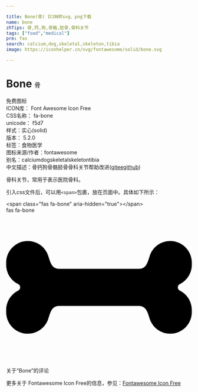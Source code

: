 ```yaml
---

title: Bone(骨) ICON转svg、png下载
name: bone
zhTips: 骨,钙,狗,骨骼,胫骨,骨科关节
tags: ["food","medical"]
pre: fas
search: calcium,dog,skeletal,skeleton,tibia
image: https://iconhelper.cn/svg/fontawesome/solid/bone.svg

---
```


# Bone  <small style="font-size: 60%;font-weight: 100">骨</small>


<div class="detail-page">
<p>
<span><span class="badge-success badge">免费图标</span> </span>
<br/>
<span>
ICON库：
<span class="badge-secondary badge">Font Awesome Icon Free</span> 
</span>
<br/>
<span>
CSS名称：
<span class="badge-secondary badge">fa-bone</span> 
</span>
<br/>
<span>
unicode：
<span class="badge-secondary badge">f5d7</span> 
<copy-btn content='f5d7' btn-title=""></copy-btn>
<copy-btn :content='String.fromCodePoint(parseInt("f5d7", 16))' btn-title="复制U"></copy-btn>
</span><br/><span>样式：<span class="badge-light badge">实心(solid)</span></span>
<br/>
<span>
版本：
<span class="badge-secondary badge">5.2.0</span> 
</span><br/><span>标签：<span class="badge-light badge"><router-link to="/tags/food.html">食物</router-link></span><span class="badge-light badge"><router-link to="/tags/medical.html">医学</router-link></span></span>
<br/>
<span>图标来源/作者：<span class="badge-light badge">fontawesome</span></span> 
<br/>
<span>别名：<span class="badge-light badge">calcium</span><span class="badge-light badge">dog</span><span class="badge-light badge">skeletal</span><span class="badge-light badge">skeleton</span><span class="badge-light badge">tibia</span></span><br/><span class="zh-detail">中文描述：<span class="badge-primary badge">骨</span><span class="badge-primary badge">钙</span><span class="badge-primary badge">狗</span><span class="badge-primary badge">骨骼</span><span class="badge-primary badge">胫骨</span><span class="badge-primary badge">骨科关节</span><span class="help-link"><span>帮助改进</span>(<a href="https://gitee.com/liuwave/icon-helper/edit/master/json/fontawesome/solid/bone.json" target="_blank" rel="noopener noreferrer">gitee</a><a href="https://github.com/liuwave/icon-helper/edit/master/json/fontawesome/solid/bone.json" target="_blank" rel="noopener noreferrer">github</a></span>)</span><br/>
</p>
</div><div class="description description alert alert-light">骨科关节，常用于表示医院骨科。</div>
<div class="alert alert-dark">
  <i class="fas fa-bone fa-xs"></i>
  <i class="fas fa-bone fa-sm"></i>
  <i class="fas fa-bone fa-lg"></i>
  <i class="fas fa-bone fa-2x"></i>
  <i class="fas fa-bone fa-3x"></i>
  <i class="fas fa-bone fa-5x"></i>
  <i class="fas fa-bone fa-7x"></i>
</div>
<div>
  <p>引入css文件后，可以用<code>&lt;span&gt;</code>包裹，放在页面中。具体如下所示：    
  </p>
  <div class="alert alert-primary" style="font-size: 14px">
    &lt;span class="fas fa-bone" aria-hidden="true"&gt;&lt;/span&gt;
    <copy-btn content='<span class="fas fa-bone" aria-hidden="true"></span>'></copy-btn>
  </div>
  <div class="alert alert-secondary">
    <i class="fas fa-bone"
    style="font-size: 24px"
    aria-hidden="true"></i> fas fa-bone
    <copy-btn content="fas fa-bone" btn-title="复制图标名称"></copy-btn>
  </div>
</div>
<div id="svg" class="svg-wrap">
<svg xmlns="http://www.w3.org/2000/svg" viewBox="0 0 640 512"><path d="M598.88 244.56c25.2-12.6 41.12-38.36 41.12-66.53v-7.64C640 129.3 606.7 96 565.61 96c-32.02 0-60.44 20.49-70.57 50.86-7.68 23.03-11.6 45.14-38.11 45.14H183.06c-27.38 0-31.58-25.54-38.11-45.14C134.83 116.49 106.4 96 74.39 96 33.3 96 0 129.3 0 170.39v7.64c0 28.17 15.92 53.93 41.12 66.53 9.43 4.71 9.43 18.17 0 22.88C15.92 280.04 0 305.8 0 333.97v7.64C0 382.7 33.3 416 74.38 416c32.02 0 60.44-20.49 70.57-50.86 7.68-23.03 11.6-45.14 38.11-45.14h273.87c27.38 0 31.58 25.54 38.11 45.14C505.17 395.51 533.6 416 565.61 416c41.08 0 74.38-33.3 74.38-74.39v-7.64c0-28.18-15.92-53.93-41.12-66.53-9.42-4.71-9.42-18.17.01-22.88z"/></svg>
</div>
<detail full-name='fa-bone'></detail>

<Vssue title="关于“Bone”的评论" >关于“Bone”的评论</Vssue>
    
<div><p>更多关于  Fontawesome Icon Free的信息，参见：<a target="_blank" href="https://iconhelper.cn/fontawesome.html">Fontawesome Icon Free</a>
</p></div>
